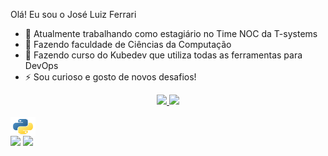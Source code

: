 Olá! Eu sou o José Luiz Ferrari


- 🔭 Atualmente trabalhando como estagiário no Time NOC da T-systems
- 🌱 Fazendo faculdade de Ciências da Computação
- 🌱 Fazendo curso do Kubedev que utiliza todas as ferramentas para DevOps
- ⚡ Sou curioso e gosto de novos desafios!

<div align="center">
  <a href="https://github.com/ferrarijose">
  <img height="180em" src="https://github-readme-stats.vercel.app/api?username=ferrarijose&show_icons=true&theme=dracula&include_all_commits=true&count_private=true"/>
  <img height="180em" src="https://github-readme-stats.vercel.app/api/top-langs/?username=ferrarijose&layout=compact&langs_count=7&theme=dracula"/>
</div>
  <div style="display: inline_block"><br>
  <img align="center" alt="Rafa-Python" height="30" width="40" src="https://raw.githubusercontent.com/devicons/devicon/master/icons/python/python-original.svg">
<div> 
  <a href = "mailto:ferrariluizjose@gmail.com"><img src="https://img.shields.io/badge/-Gmail-%23333?style=for-the-badge&logo=gmail&logoColor=white" target="_blank"></a>
  <a href="https://www.linkedin.com/in/jos%C3%A9-luiz-ferrari-784b6592/" target="_blank"><img src="https://img.shields.io/badge/-LinkedIn-%230077B5?style=for-the-badge&logo=linkedin&logoColor=white" target="_blank"></a> 
 
   
</div>
